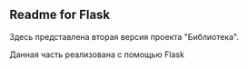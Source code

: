 ## Readme for Flask
Здесь представлена вторая версия проекта "Библиотека".

Данная часть реализована с помощью Flask